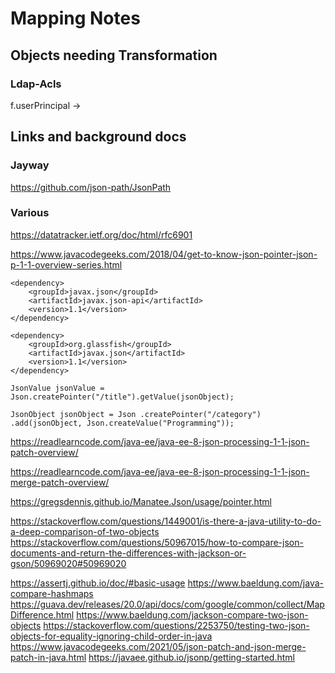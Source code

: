 # Mapping Notes

## Objects needing Transformation
### Ldap-Acls
f.userPrincipal ->


## Links and background docs

### Jayway
https://github.com/json-path/JsonPath

### Various

https://datatracker.ietf.org/doc/html/rfc6901

https://www.javacodegeeks.com/2018/04/get-to-know-json-pointer-json-p-1-1-overview-series.html
```
<dependency>
    <groupId>javax.json</groupId>
    <artifactId>javax.json-api</artifactId>
    <version>1.1</version>
</dependency>
 
<dependency>
    <groupId>org.glassfish</groupId>
    <artifactId>javax.json</artifactId>
    <version>1.1</version>
</dependency>
```

`JsonValue jsonValue = Json.createPointer("/title").getValue(jsonObject);`

`JsonObject jsonObject = Json .createPointer("/category") .add(jsonObject, Json.createValue("Programming"));`

https://readlearncode.com/java-ee/java-ee-8-json-processing-1-1-json-patch-overview/

https://readlearncode.com/java-ee/java-ee-8-json-processing-1-1-json-merge-patch-overview/

https://gregsdennis.github.io/Manatee.Json/usage/pointer.html

https://stackoverflow.com/questions/1449001/is-there-a-java-utility-to-do-a-deep-comparison-of-two-objects
https://stackoverflow.com/questions/50967015/how-to-compare-json-documents-and-return-the-differences-with-jackson-or-gson/50969020#50969020

https://assertj.github.io/doc/#basic-usage
https://www.baeldung.com/java-compare-hashmaps
https://guava.dev/releases/20.0/api/docs/com/google/common/collect/MapDifference.html
https://www.baeldung.com/jackson-compare-two-json-objects
https://stackoverflow.com/questions/2253750/testing-two-json-objects-for-equality-ignoring-child-order-in-java
https://www.javacodegeeks.com/2021/05/json-patch-and-json-merge-patch-in-java.html
https://javaee.github.io/jsonp/getting-started.html

